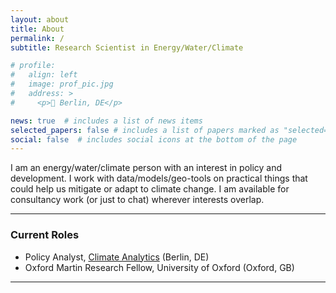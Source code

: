 ```yaml
---
layout: about
title: About
permalink: /
subtitle: Research Scientist in Energy/Water/Climate

# profile:
#   align: left
#   image: prof_pic.jpg
#   address: >
#     <p>📍 Berlin, DE</p>

news: true  # includes a list of news items
selected_papers: false # includes a list of papers marked as "selected={true}"
social: false  # includes social icons at the bottom of the page
---
```


I am an energy/water/climate person with an interest in policy and development. I work with data/models/geo-tools on practical things that could help us mitigate or adapt to climate change. I am available for consultancy work (or just to chat) wherever interests overlap. 

---

### Current Roles
- Policy Analyst, [Climate Analytics](https://climateanalytics.org/) (Berlin, DE)
- Oxford Martin Research Fellow, University of Oxford (Oxford, GB)

---